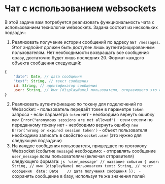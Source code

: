 # Чат с использованием websockets

В этой задаче вам потребуется реализовать функциональность чата с использованием технологии 
websockets. Задача состоит из нескольких подзадач:

1. Реализовать получение истории сообщений по адресу `GET /messages`. Этот эндпойнт должен быть
доступен лишь аутентифицированным пользователям. Нет необходимости возвращать все сообщения сразу, 
достаточно будет лишь последних 20. Формат каждого объекта сообщения следующий:
```js
{
    "date": Date, // дата сообщения
    "text": String, // текст сообщения
    id: String, // идентификатор сообщения
    user: String, // Имя (displayName) пользователя, отправившего это сообщение
}
```
2. Реализовать аутентификацию по токену для подключений по Websocket:
       - пользователь передаёт токен в параметре `token` запроса
       - если параметра `token` нет - необходимо вернуть ошибку 
       `new Error("anonymous sessions are not allowed")`
       - если сессии по переданному токену нет - необходимо вернуть ошибку
       `new Error('wrong or expired session token')`
       - объект пользователя необходимо записать в свойство `socket.user` (это нужно для следующей
       подзадачи)  
3. На каждое сообщения пользователя, пришедшее по протоколу Websocket (событие `message`) 
   необходимо:
       - отправлять сообщение `user_message` *всем* пользователям (включая отправителя) следующего 
       формата:
       ```js
       'user_message' // название события
       {
        user: String, // имя (displayName) пользователя
        text: String, // текст сообщения 
        date: Date    // дата получения сообщения
       });
       ```
       - сохранять сообщение в базу, используя те же значения полей
